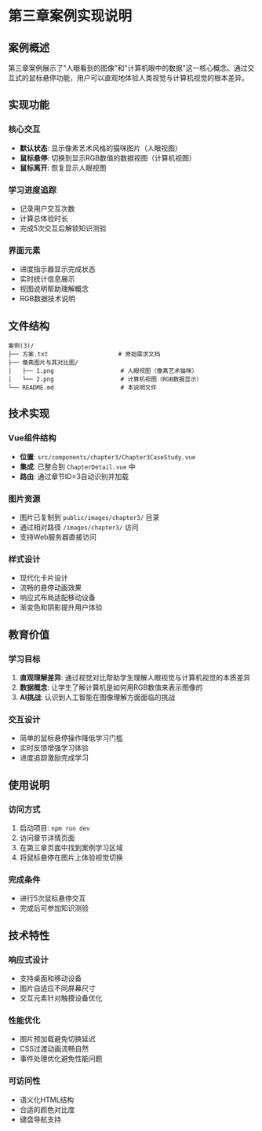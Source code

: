 # 第三章案例实现说明

## 案例概述
第三章案例展示了"人眼看到的图像"和"计算机眼中的数据"这一核心概念。通过交互式的鼠标悬停功能，用户可以直观地体验人类视觉与计算机视觉的根本差异。

## 实现功能

### 核心交互
- **默认状态**: 显示像素艺术风格的猫咪图片（人眼视图）
- **鼠标悬停**: 切换到显示RGB数值的数据视图（计算机视图）
- **鼠标离开**: 恢复显示人眼视图

### 学习进度追踪
- 记录用户交互次数
- 计算总体验时长
- 完成5次交互后解锁知识测验

### 界面元素
- 进度指示器显示完成状态
- 实时统计信息展示
- 视图说明帮助理解概念
- RGB数据技术说明

## 文件结构

```
案例(3)/
├── 方案.txt                    # 原始需求文档
├── 像素图片与其对比图/
│   ├── 1.png                   # 人眼视图（像素艺术猫咪）
│   └── 2.png                   # 计算机视图（RGB数据显示）
└── README.md                   # 本说明文件
```

## 技术实现

### Vue组件结构
- **位置**: `src/components/chapter3/Chapter3CaseStudy.vue`
- **集成**: 已整合到 `ChapterDetail.vue` 中
- **路由**: 通过章节ID=3自动识别并加载

### 图片资源
- 图片已复制到 `public/images/chapter3/` 目录
- 通过相对路径 `/images/chapter3/` 访问
- 支持Web服务器直接访问

### 样式设计
- 现代化卡片设计
- 流畅的悬停动画效果
- 响应式布局适配移动设备
- 渐变色和阴影提升用户体验

## 教育价值

### 学习目标
1. **直观理解差异**: 通过视觉对比帮助学生理解人眼视觉与计算机视觉的本质差异
2. **数据概念**: 让学生了解计算机是如何用RGB数值来表示图像的
3. **AI挑战**: 认识到人工智能在图像理解方面面临的挑战

### 交互设计
- 简单的鼠标悬停操作降低学习门槛
- 实时反馈增强学习体验
- 进度追踪激励完成学习

## 使用说明

### 访问方式
1. 启动项目: `npm run dev`
2. 访问章节详情页面
3. 在第三章页面中找到案例学习区域
4. 将鼠标悬停在图片上体验视觉切换

### 完成条件
- 进行5次鼠标悬停交互
- 完成后可参加知识测验

## 技术特性

### 响应式设计
- 支持桌面和移动设备
- 图片自适应不同屏幕尺寸
- 交互元素针对触摸设备优化

### 性能优化
- 图片预加载避免切换延迟
- CSS过渡动画流畅自然
- 事件处理优化避免性能问题

### 可访问性
- 语义化HTML结构
- 合适的颜色对比度
- 键盘导航支持
